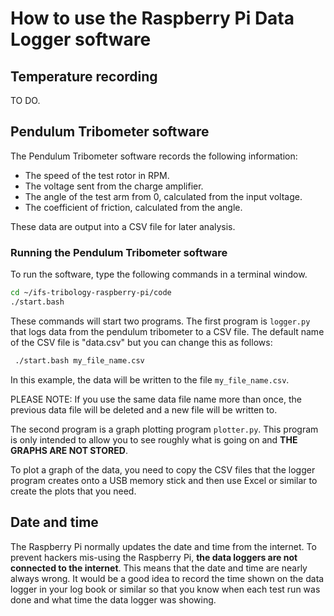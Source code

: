 # How to use the Raspberry Pi Data Logger software

## Temperature recording

 TO DO.

## Pendulum Tribometer software

The Pendulum Tribometer software records the following information:

* The speed of the test rotor in RPM.
* The voltage sent from the charge amplifier.
* The angle of the test arm from 0, calculated from the input voltage.
* The coefficient of friction, calculated from the angle.

These data are output into a CSV file for later analysis.

### Running the Pendulum Tribometer software

To run the software, type the following commands in a terminal window.

```bash
cd ~/ifs-tribology-raspberry-pi/code
./start.bash
```

These commands will start two programs.  The first program is `logger.py`
that logs data from the pendulum tribometer to a CSV file.  The default name
of the CSV file is "data.csv" but you can change this as follows:

```bash
 ./start.bash my_file_name.csv
```

In this example, the data will be written to the file `my_file_name.csv`.

PLEASE NOTE: If you use the same data file name more than once, the previous
data file will be deleted and a new file will be written to.

The second program is a graph plotting program `plotter.py`.
This program is only intended to allow you to see roughly what is going on
and __THE GRAPHS ARE NOT STORED__.

To plot a graph of the data, you need to copy the CSV files that the logger
program creates onto a USB memory stick and then use Excel or similar
to create the plots that you need.

## Date and time

The Raspberry Pi normally updates the date and time from the internet.
To prevent hackers mis-using the Raspberry Pi, __the data loggers are not
connected to the internet__.  This means that the date and time are nearly
always wrong.  It would be a good idea to record the time shown on
the data logger in your log book or similar so that you know when each
test run was done and what time the data logger was showing.
